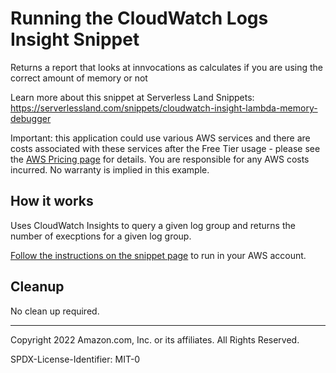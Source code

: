 # Running the CloudWatch Logs Insight Snippet

Returns a report that looks at innvocations as calculates if you are using the correct amount of memory or not

Learn more about this snippet at Serverless Land Snippets: https://serverlessland.com/snippets/cloudwatch-insight-lambda-memory-debugger

Important: this application could use various AWS services and there are costs associated with these services after the Free Tier usage - please see the [AWS Pricing page](https://aws.amazon.com/pricing/) for details. You are responsible for any AWS costs incurred. No warranty is implied in this example.


## How it works

Uses CloudWatch Insights to query a given log group and returns the number of execptions for a given log group.

[Follow the instructions on the snippet page](https://serverlessland.com/snippets/cloudwatch-insight-lambda-memory-debugger) to run in your AWS account.


## Cleanup

No clean up required.

---

Copyright 2022 Amazon.com, Inc. or its affiliates. All Rights Reserved.

SPDX-License-Identifier: MIT-0
